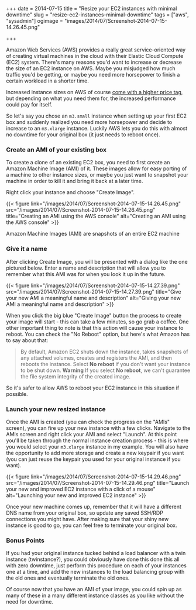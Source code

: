 +++
date = 2014-07-15
title = "Resize your EC2 instances with minimal downtime"
slug = "resize-ec2-instances-minimal-downtime"
tags = ["aws", "sysadmin"]
ogimage = "images/2014/07/Screenshot-2014-07-15-14.26.45.png"

+++

Amazon Web Services (AWS) provides a really great service-oriented way of creating virtual machines in the cloud with their Elastic Cloud Compute (EC2) system. There's many reasons you'd want to increase or decrease the size of an EC2 instance on AWS. Maybe you misjudged how much traffic you'd be getting, or maybe you need more horsepower to finish a certain workload in a shorter time.

Increased instance sizes on AWS of course <a href="http://aws.amazon.com/ec2/instance-types/" target="_blank">come with a higher price tag</a>, but depending on what you need them for, the increased performance could pay for itself.
<!--more-->
So let's say you chose an `m3.small` instance when setting up your first EC2 box and suddenly realized you need more horsepower and decide to increase to an `m3.xlarge` instance. Luckily AWS lets you do this with almost no downtime for your original box (it just needs to reboot once).

### Create an AMI of your existing box

To create a clone of an existing EC2 box, you need to first create an Amazon Machine Image (AMI) of it. These images allow for easy porting of a machine to other instance sizes, or maybe you just want to snapshot your machine in order to kill it and bring it back at a later time.

Right click your instance and choose "Create Image".

{{< figure link="/images/2014/07/Screenshot-2014-07-15-14.26.45.png" src="/images/2014/07/Screenshot-2014-07-15-14.26.45.png" title="Creating an AMI using the AWS console" alt="Creating an AMI using the AWS console" >}}

Amazon Machine Images (AMI) are snapshots of an entire EC2 machine

### Give it a name

After clicking Create Image, you will be presented with a dialog like the one pictured below. Enter a name and description that will allow you to remember what this AMI was for when you look it up in the future.

{{< figure link="/images/2014/07/Screenshot-2014-07-15-14.27.39.png" src="/images/2014/07/Screenshot-2014-07-15-14.27.39.png" title="Give your new AMI a meaningful name and description" alt="Giving your new AMI a meaningful name and description" >}}

When you click the big blue "Create Image" button the process to create your image will start - this can take a few minutes, so go grab a coffee. One other important thing to note is that this action will cause your instance to reboot. You can check the "No Reboot" option, but here's what Amazon has to say about that:

>By default, Amazon EC2 shuts down the instance, takes snapshots of any attached volumes, creates and registers the AMI, and then reboots the instance. Select **No reboot** if you don't want your instance to be shut down.
>**Warning**
>If you select **No reboot**, we can't guarantee the file system integrity of the created image.

So it's safer to allow AWS to reboot your EC2 instance in this situation if possible.

### Launch your new resized instance

Once the AMI is created (you can check the progress on the "AMIs" screen), you can fire up your new instance with a few clicks. Navigate to the AMIs screen and right click your AMI and select "Launch". At this point you'll be taken through the normal instance creation process - this is where you would select your `m3.xlarge` instance in my example. You will also have the opportunity to add more storage and create a new keypair if you want (you can just reuse the keypair you used for your original instance if you want).

{{< figure link="/images/2014/07/Screenshot-2014-07-15-14.29.46.png" src="/images/2014/07/Screenshot-2014-07-15-14.29.46.png" title="Launch your new and improved EC2 instance with a click of a mouse" alt="Launching your new and improved EC2 instance" >}}

Once your new machine comes up, remember that it will have a different DNS name from your original box, so update any saved SSH/RDP connections you might have. After making sure that your shiny new instance is good to go, you can feel free to terminate your original box.

### Bonus Points

If you had your original instance tucked behind a load balancer with a twin instance (twinstance?), you could obviously have done this done this all with zero downtime, just perform this procedure on each of your instances one at a time, and add the new instances to the load balancing group with the old ones and eventually terminate the old ones.

Of course now that you have an AMI of your image, you could spin up as many of these in a many different instance classes as you like without the need for downtime.
